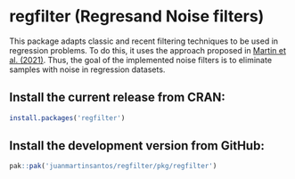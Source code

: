 <!-- [![R-CMD-check](https://github.com/topepo/caret/workflows/R-CMD-check/badge.svg)](https://github.com/topepo/caret/actions) -->
<!-- [![Coverage Status](https://coveralls.io/repos/topepo/caret/badge.svg?branch=master)](https://coveralls.io/r/topepo/caret?branch=master) -->
<!-- [![CRAN_Status_Badge](http://www.r-pkg.org/badges/version/caret)](http://cran.r-project.org/web/packages/caret) -->
  
# regfilter (Regresand Noise filters)

This package adapts classic and recent filtering techniques to be used in regression problems. To do this, it uses the approach proposed in [Martin et al. (2021)](https://ieeexplore.ieee.org/document/9585469). Thus, the goal of the implemented noise filters is to eliminate samples with noise in regression datasets.

## Install the current release from CRAN:
```r
install.packages('regfilter')
```

## Install the development version from GitHub:
```r
pak::pak('juanmartinsantos/regfilter/pkg/regfilter')
```
